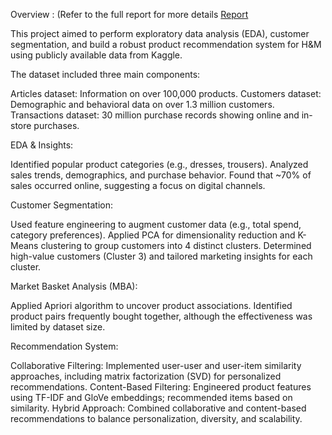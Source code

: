Overview : (Refer to the full report for more details [Report](Final_Report_5230_Farhan_Tannishtha.pdf)

This project aimed to perform exploratory data analysis (EDA), customer segmentation, and build a robust product recommendation system for H&M using publicly available data from Kaggle.

The dataset included three main components:

Articles dataset: Information on over 100,000 products.
Customers dataset: Demographic and behavioral data on over 1.3 million customers.
Transactions dataset: 30 million purchase records showing online and in-store purchases.

EDA & Insights:

Identified popular product categories (e.g., dresses, trousers).
Analyzed sales trends, demographics, and purchase behavior.
Found that ~70% of sales occurred online, suggesting a focus on digital channels.

Customer Segmentation:

Used feature engineering to augment customer data (e.g., total spend, category preferences).
Applied PCA for dimensionality reduction and K-Means clustering to group customers into 4 distinct clusters.
Determined high-value customers (Cluster 3) and tailored marketing insights for each cluster.

Market Basket Analysis (MBA):

Applied Apriori algorithm to uncover product associations.
Identified product pairs frequently bought together, although the effectiveness was limited by dataset size.

Recommendation System:

Collaborative Filtering: Implemented user-user and user-item similarity approaches, including matrix factorization (SVD) for personalized recommendations.
Content-Based Filtering: Engineered product features using TF-IDF and GloVe embeddings; recommended items based on similarity.
Hybrid Approach: Combined collaborative and content-based recommendations to balance personalization, diversity, and scalability.
